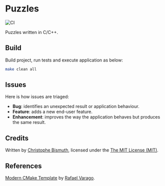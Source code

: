 # Puzzles

![CI](https://github.com/cbismuth/puzzles/workflows/CI/badge.svg)

Puzzles written in C/C++.

## Build

Build project, run tests and execute application as below:

```bash
make clean all
```

## Issues

Here is how issues are triaged:

* **Bug**: identifies an unexpected result or application behaviour.
* **Feature**: adds a new end-user feature.
* **Enhancement**: improves the way the application behaves but produces the same result.

## Credits

Written by [Christophe Bismuth](https://www.linkedin.com/in/cbismuth/), licensed under the [The MIT License (MIT)](LICENSE.md).

## References

[Modern CMake Template](https://github.com/rvarago/modern-cmake-template) by [Rafael Varago](https://github.com/rvarago).
